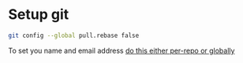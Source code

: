 # Setup git

```bash
git config --global pull.rebase false
```

To set you name and email address [do this either per-repo or globally](https://support.atlassian.com/bitbucket-cloud/docs/configure-your-dvcs-username-for-commits/)
